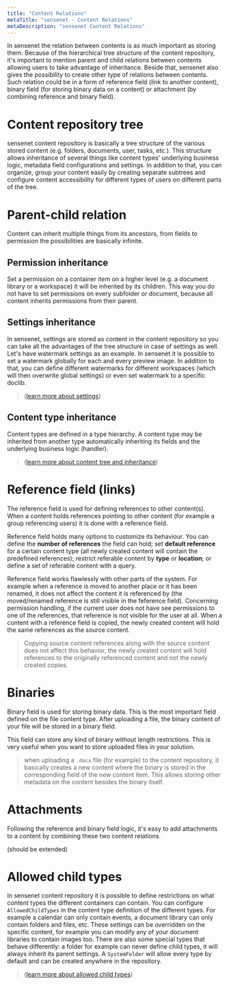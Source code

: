 ```yaml
---
title: "Content Relations"
metaTitle: "sensenet - Content Relations"
metaDescription: "sensenet Content Relations"
---
```


In sensenet the relation between contents is as much important as storing them. Because of the hierarchical tree structure of the content repository, it's important to mention parent and child relations between contents allowing users to take advantage of inheritance. Beside that, sensenet also gives the possibility to create other type of relations between contents. Such relation could be in a form of reference field (link to another content), binary field (for storing binary data on a content) or attachment (by combining reference and binary field).

# Content repository tree

sensenet content repository is basically a tree structure of the various stored content (e.g. folders, documents, user, tasks, etc.).
This structure allows inheritance of several things like content types' underlying business logic, metadata field configurations and settings. In addition to that, you can organize, group your content easily by creating separate subtrees and configure content accessibility for different types of users on different parts of the tree.

# Parent-child relation
Content can inherit multiple things from its ancestors, from fields to permission the possibilities are basically infinite.

## Permission inheritance
Set a permission on a container item on a higher level (e.g. a document library or a workspace) it will be inherited by its children. This way you do not have to set permissions on every subfolder or document, because all content inherits permissions from their parent.

## Settings inheritance
In sensenet, settings are stored as content in the content repository so you can take all the advantages of the tree structure in case of settings as well. Let's have watermark settings as an example. In sensenet it is possible to set a watermark globally for each and every preview image. In addition to that, you can define different watermarks for different workspaces (which will then overwrite global settings) or even set watermark to a specific doclib.

> ([learn more about settings](/concepts/basics/07-settings))

## Content type inheritance
Content types are defined in a type hierarchy. A content type may be inherited from another type automatically inheriting its fields and the underlying business logic (handler). 

> ([learn more about content tree and inheritance](/concepts/basics/02-content-tree))

# Reference field (links)

The reference field is used for defining references to other content(s). When a content holds references pointing to other content (for example a group referencing users) it is done with a reference field.

Reference field holds many options to customize its behaviour. You can define the **number of references** the field can hold; set **default reference** for a certain content type (all newly created content will contain the predefined references); restrict referable content by **type** or **location**; or define a set of referable content with a query.

Reference field works flawlessly with other parts of the system. For example when a reference is moved to another place or it has been renamed, it does not affect the content it is referenced by (the moved/renamed reference is still visible in the feference field).
Concerning permission handling, if the current user does not have see permissions to one of the references, that reference is not visible for the user at all.
When a content with a reference field is copied, the newly created content will hold the same references as the source content.


> Copying source content references along with the source content does not affect this behavior, the newly created content will hold references to the originally referenced content and not the newly created copies.


# Binaries

Binary field is used for storing binary data. This is the most important field defined on the file content type. After uploading a file, the binary content of your file will be stored in a binary field.

This field can store any kind of binary without length restrictions. This is very useful when you want to store uploaded files in your solution.

> when uploading a ``.docx`` file (for example) to the content repository, it basically creates a new content where the binary is stored in the corresponding field of the new content item. This allows storing other metadata on the content besides the binary itself.

# Attachments
Following the reference and binary field logic, it's easy to add attachments to a content by combining these two content relations.

(should be extended)

# Allowed child types
In sensenet content repository it is possible to define restrictions on what content types the different containers can contain. You can configure ``AllowedChildTypes`` in the content type definition of the different types. For example a calendar can only contain events, a document library can only contain folders and files, etc. These settings can be overridden on the specific content, for example you can modify any of your document libraries to contain images too.
There are also some special types that behave differently: a folder for example can never define child types, it will always inherit its parent settings. A ``SystemFolder`` will allow every type by default and can be created anywhere in the repository.

> ([learn more about allowed child types](/concepts/content-management/06-allowed-childtypes))

